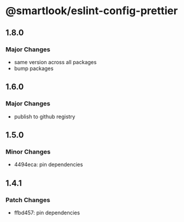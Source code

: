 # @smartlook/eslint-config-prettier

## 1.8.0

### Major Changes

- same version across all packages
- bump packages

## 1.6.0

### Major Changes

- publish to github registry

## 1.5.0

### Minor Changes

- 4494eca: pin dependencies

## 1.4.1

### Patch Changes

- ffbd457: pin dependencies
